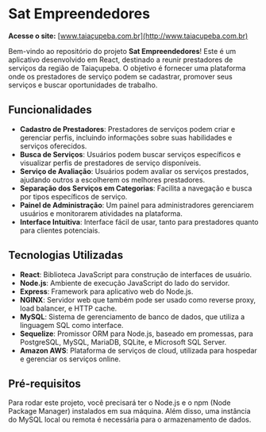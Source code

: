 # Sat Empreendedores

**Acesse o site:** [www.taiaçupeba.com.br](http://www.taiacupeba.com.br)

Bem-vindo ao repositório do projeto **Sat Empreendedores**! Este é um aplicativo desenvolvido em React, destinado a reunir prestadores de serviços da região de Taiaçupeba. O objetivo é fornecer uma plataforma onde os prestadores de serviço podem se cadastrar, promover seus serviços e buscar oportunidades de trabalho.

## Funcionalidades

- **Cadastro de Prestadores**: Prestadores de serviços podem criar e gerenciar perfis, incluindo informações sobre suas habilidades e serviços oferecidos.
- **Busca de Serviços**: Usuários podem buscar serviços específicos e visualizar perfis de prestadores de serviço disponíveis.
- **Serviço de Avaliação**: Usuários podem avaliar os serviços prestados, ajudando outros a escolherem os melhores prestadores.
- **Separação dos Serviços em Categorias**: Facilita a navegação e busca por tipos específicos de serviço.
- **Painel de Administração**: Um painel para administradores gerenciarem usuários e monitorarem atividades na plataforma.
- **Interface Intuitiva**: Interface fácil de usar, tanto para prestadores quanto para clientes potenciais.

## Tecnologias Utilizadas

- **React**: Biblioteca JavaScript para construção de interfaces de usuário.
- **Node.js**: Ambiente de execução JavaScript do lado do servidor.
- **Express**: Framework para aplicativo web do Node.js.
- **NGINX**: Servidor web que também pode ser usado como reverse proxy, load balancer, e HTTP cache.
- **MySQL**: Sistema de gerenciamento de banco de dados, que utiliza a linguagem SQL como interface.
- **Sequelize**: Promissor ORM para Node.js, baseado em promessas, para PostgreSQL, MySQL, MariaDB, SQLite, e Microsoft SQL Server.
- **Amazon AWS**: Plataforma de serviços de cloud, utilizada para hospedar e gerenciar os serviços online.

## Pré-requisitos

Para rodar este projeto, você precisará ter o Node.js e o npm (Node Package Manager) instalados em sua máquina. Além disso, uma instância do MySQL local ou remota é necessária para o armazenamento de dados.

